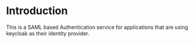 # Introduction

This is a SAML based Authentication service for applications that are using keycloak as their identity provider.
